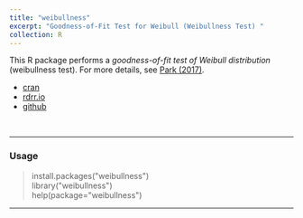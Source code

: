 ```yaml
---
title: "weibullness"
excerpt: "Goodness-of-Fit Test for Weibull (Weibullness Test) "
collection: R
---
```


This R package performs a <i>goodness-of-fit test of Weibull distribution</i> 
(weibullness test). 
For more details, see 
[Park (2017)](http://journals.sfu.ca/ijietap/index.php/ijie/article/view/2848). <br />


+ [cran](https://cran.r-project.org/web/packages/weibullness/index.html) 
+ [rdrr.io](https://rdrr.io/cran/weibullness/) 
+ [github](https://github.com/appliedstat/R/tree/master/weibullness)

<br />


------
### Usage
> install.packages("weibullness") <br />
> library("weibullness")  <br />
> help(package="weibullness") 
------
